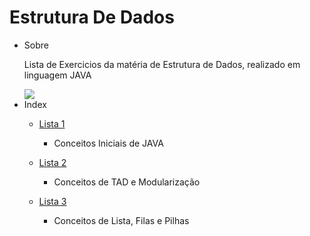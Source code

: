 # Estrutura De Dados
<!--ts-->
   * Sobre
    <p>Lista de Exercicios da matéria de Estrutura de Dados, realizado em linguagem JAVA</p>
    <img src="https://img.shields.io/static/v1?label=JAVA&message=v11.0.14.1&color=FF8C00&style=for-the-badge&logo=ghost"/>
   * Index
     * [Lista 1](https://github.com/beatrizdaddea/EstruturaDeDados/tree/main/Exercicio1)
           <ul> <li> Conceitos Iniciais de JAVA </li> </ul>
           
     * [Lista 2](https://github.com/beatrizdaddea/EstruturaDeDados/tree/main/Lista2)
           <ul> <li> Conceitos de TAD e Modularização </li> </ul>
     * [Lista 3](https://github.com/beatrizdaddea/EstruturaDeDados/tree/main/Lista%203)
            <ul> <li> Conceitos de Lista, Filas e Pilhas </li> </ul>
<!--te-->

